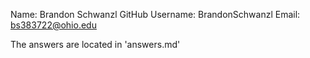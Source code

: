 Name: Brandon Schwanzl
GitHub Username: BrandonSchwanzl
Email: bs383722@ohio.edu

The answers are located in 'answers.md'
